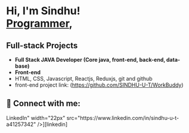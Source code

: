 <h1>Hi, I'm Sindhu! <br/><a href="https://github.com/SINDHU-U-T">Programmer</a>, <a href="https://www.linkedin.com/in/sindhu-u-t-a41257342"></a></h1>

<h2>Full-stack Projects</h2>

- <b>Full Stack JAVA Developer (Core java, front-end, back-end, data-base)</b>
- <b>Front-end</b>
- HTML, CSS, Javascript, Reactjs, Reduxjs, git and github
- front-end project link: (https://github.com/SINDHU-U-T/WorkBuddy)

<h2> 🤳 Connect with me:</h2> LinkedIn" width="22px" src="https://www.linkedin.com/in/sindhu-u-t-a41257342" />][linkedin]
<!--
*Sindhu U T* is a ✨ special ✨ repository because its README.md (this file) appears on your GitHub profile.

Here are some ideas to get you started:

- 🔭 I’m currently pursuing on course at kodnest ...
- 🌱 I’m currently learning ...
- 👯 I’m looking to collaborate on ...
- 🤔 I’m looking for help with ...
- 💬 Ask me about ...
- 📫 How to reach me: utsindhu123@gmail.com...
- 😄 Pronouns: ...
- ⚡ Fun fact: ...
-->
